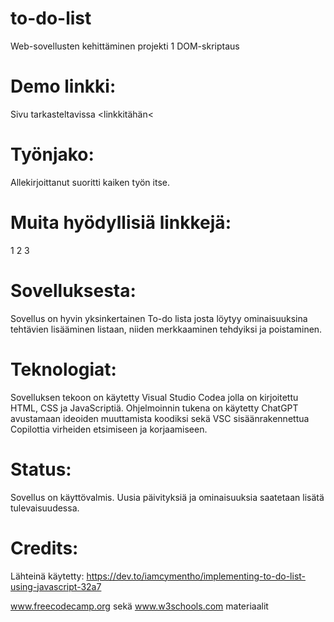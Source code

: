 # to-do-list
Web-sovellusten kehittäminen projekti 1 DOM-skriptaus

# Demo linkki:
Sivu tarkasteltavissa <linkkitähän<

# Työnjako:
Allekirjoittanut suoritti kaiken työn itse.

# Muita hyödyllisiä linkkejä:
1
2
3

# Sovelluksesta:
Sovellus on hyvin yksinkertainen To-do lista josta löytyy ominaisuuksina tehtävien lisääminen listaan, niiden merkkaaminen tehdyiksi ja poistaminen.

# Teknologiat:
Sovelluksen tekoon on käytetty Visual Studio Codea jolla on kirjoitettu HTML, CSS ja JavaScriptiä. Ohjelmoinnin tukena on käytetty ChatGPT avustamaan ideoiden muuttamista koodiksi sekä VSC sisäänrakennettua Copilottia virheiden etsimiseen ja korjaamiseen.

# Status:
Sovellus on käyttövalmis. Uusia päivityksiä ja ominaisuuksia saatetaan lisätä tulevaisuudessa.

# Credits:
Lähteinä käytetty:
https://dev.to/iamcymentho/implementing-to-do-list-using-javascript-32a7

www.freecodecamp.org sekä www.w3schools.com materiaalit
